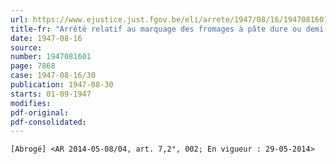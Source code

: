 ```yaml
---
url: https://www.ejustice.just.fgov.be/eli/arrete/1947/08/16/1947081601/justel
title-fr: "Arrêté relatif au marquage des fromages à pâte dure ou demi-dure, suivant leur teneur en matière grasse(NOTE : Consultation des versions antérieures à partir du 19-05-2014 et mise à jour au 19-05-2014)"
date: 1947-08-16
source:
number: 1947081601
page: 7868
case: 1947-08-16/30
publication: 1947-08-30
starts: 01-09-1947
modifies:
pdf-original:
pdf-consolidated:
---
```


`[Abrogé] <AR 2014-05-08/04, art. 7,2°, 002; En vigueur : 29-05-2014>`
